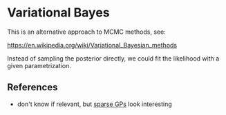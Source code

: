 # Variational Bayes

This is an alternative approach to MCMC methods, see:

https://en.wikipedia.org/wiki/Variational_Bayesian_methods

Instead of sampling the posterior directly, we could fit the likelihood with a
given parametrization.

## References

- don't know if relevant, but [sparse GPs](https://arxiv.org/pdf/2012.13962.pdf)
  look interesting
